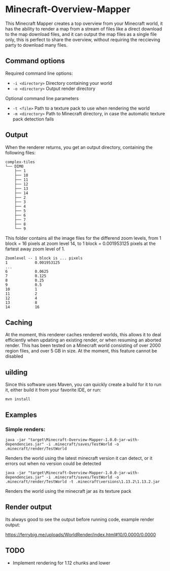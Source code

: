 Minecraft-Overview-Mapper
=========================

This Minecraft Mapper creates a top overview from your Minecraft world, it has the ability to render a map from a stream of files like a direct download to the map download files, and it can output the map files as a single file only, this is perfect to share the overview, without requiring the reccieving party to download many files.

## Command options

Required command line options:

 -  `-i <directory>` Directory containing your world
 -  `-o <directory>` Output render directory

Optional command line parameters

 -  `-t <file>` Path to a texture pack to use when rendering the world
 -  `-m <directory>` Path to Minecraft directory, in case the automatic texture pack detection fails

## Output

When the renderer returns, you get an output directory, containing the following files:

    complex-tiles
    └── DIM0
        ├── 1
        ├── 10
        ├── 11
        ├── 12
        ├── 13
        ├── 14
        ├── 2
        ├── 3
        ├── 4
        ├── 5
        ├── 6
        ├── 7
        ├── 8
        └── 9

This folder contains all the image files for the differend zoom levels, from 1 block = 16 pixels at zoom level 14, to  1 block = 0.001953125 pixels at the fartest away zoom level of 1.

    Zoomlevel -- 1 block is ... pixels
    1            0.001953125
    ...
    6            0.0625
    7            0.125
    8            0.25
    9            0.5
    10           1
    11           2
    12           4
    13           8
    14           16


## Caching

At the moment, this renderer caches rendered worlds, this allows it to deal
efficiently when updating an existing render, or when resuming an aborted render.
This has been tested on a Minecraft world consisting of over 2000 region files,
and over 5 GB in size. At the moment, this feature cannot be disabled

## uilding

Since this software uses Maven, you can quickly create a build for it to run it, either build it from your favorite IDE, or run:

    mvn install

## Examples

### Simple renders:

    java -jar "target\Minecraft-Overview-Mapper-1.0.0-jar-with-dependencies.jar" -i .minecraft/saves/TestWorld -o .minecraft/render/TestWorld

Renders the world using the latest minecraft version it can detect, or it errors out when no version could be detected

    java -jar "target\Minecraft-Overview-Mapper-1.0.0-jar-with-dependencies.jar" -i .minecraft/saves/TestWorld -o .minecraft/render/TestWorld -t .minecraft\versions\1.13.2\1.13.2.jar

Renders the world using the minecraft jar as its texture pack

## Render output

Its always good to see the output before running code, example render output:

https://ferrybig.me/uploads/WorldRender/index.html#10/0.0000/0.0000

## TODO

 -  Implement rendering for 1.12 chunks and lower
